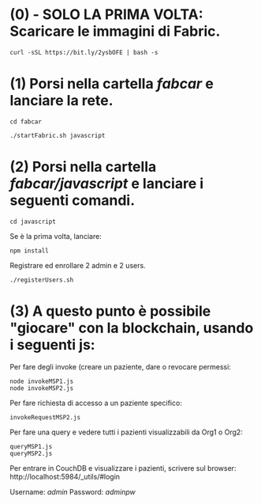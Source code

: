# (0) - SOLO LA PRIMA VOLTA: Scaricare le immagini di Fabric.
```
curl -sSL https://bit.ly/2ysbOFE | bash -s

```

# (1) Porsi nella cartella *fabcar* e lanciare la rete.
```
cd fabcar

```
```
./startFabric.sh javascript

```
# (2) Porsi nella cartella *fabcar/javascript* e lanciare i seguenti comandi.
```
cd javascript

```
Se è la prima volta, lanciare:
```
npm install
```
Registrare ed enrollare 2 admin e 2 users.
```
./registerUsers.sh

```

# (3) A questo punto è possibile "giocare" con la blockchain, usando i seguenti js:
Per fare degli invoke (creare un paziente, dare o revocare permessi:
```
node invokeMSP1.js
node invokeMSP2.js
```
Per fare richiesta di accesso a un paziente specifico:
```
invokeRequestMSP2.js
```
Per fare una query e vedere tutti i pazienti visualizzabili da Org1 o Org2:
```
queryMSP1.js
queryMSP2.js
```

Per entrare in CouchDB e visualizzare i pazienti, scrivere sul browser:
http://localhost:5984/_utils/#login

Username: *admin*
Password: *adminpw*


